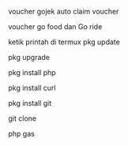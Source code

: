 voucher gojek auto claim voucher


voucher go food dan Go ride

ketik printah di termux
pkg update

pkg upgrade

pkg install php

pkg install curl

pkg install git

git clone 

php  gas






